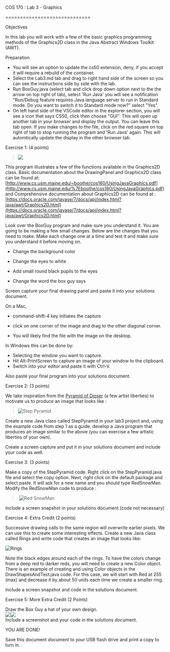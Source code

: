 COS 170 : Lab 3 - Graphics  

=============================

Objectives

In this lab you will work with a few of the basic graphics programming methods of the Graphics2D class in the Java Abstract Windows Toolkit (AWT).  

Preparation  

*   You will see an option to update the cs50 extension, deny, if you accept it will require a rebuild of the container. 
*   Select the Lab3.md tab and drag to right hand side of the screen so you can see the instructions side by side with the lab. 
*   Run BoxGuy.java (select tab and click drop down option next to the the arrow on top right of tab), select 'Run Java' you will see a notification "Run/Debug feature requires Java language server to run in Standard mode. Do you want to switch it to Standard mode now?" select "Yes". 
*   On left hand side of the VSCode editor in the explorer section, you will see a icon that says CS50, click then choose "GUI". This will open up another tab in your browser and display the output. You can leave this tab open. If you make changes to the file, click on the red square on top right of tab to stop running the program and 'Run Java' again. This will automtically update the display in the other browser tab. 

  

Exercise 1: (4 points)  

> ![](https://www.cs.usm.maine.edu/~boothe/cos160/labs/Lab3_files/BoxGuy1.PNG)

This program illustrates a few of the functions available in the Graphics2D class. Basic documentation about the DrawingPanel and Graphics2D class can be found at: [http://www.cs.usm.maine.edu/~boothe/cos160/UsingJavaGraphics.pdf](http://www.cs.usm.maine.edu/%7Eboothe/cos160/UsingJavaGraphics.pdf) and Comprehensive documentation about Graphics2D can be found at : [https://docs.oracle.com/javase/7/docs/api/index.html?java/awt/Graphics2D.html](https://docs.oracle.com/javase/7/docs/api/index.html?java/awt/Graphics2D.html)

Look over the BoxGuy program and make sure you understand it. You are going to be making a few small changes. Below are the changes that you need to make. Make each change one at a time and test it and make sure you understand it before moving on.  

*   Change the background color  
    
*   Change the eyes to white
*   Add small round black pupils to the eyes  
    
*   Change the word the box guy says

Screen capture your final drawing panel and paste it into your solutions document. 

On a Mac,

*   command-shift-4 key initiates the capture
*   click on one corner of the image and drag to the other diagonal corner.  
    
*   You will likely find the file with the image on the desktop.  
    

In Windows this can be done by:

*   Selecting the window you want to capture.
*   Hit Alt-PrintScreen to capture an image of your window to the clipboard.
*   Switch into your editor and paste it with Ctrl-V.

Also paste your final program into your solutions document.

Exercise 2: (3 points)

We take inspiration from the [Pyramid of Djoser](https://en.wikipedia.org/wiki/Pyramid_of_Djoser) (a few artist liberties) to motivate us to produce an image that looks like :  

> ![Step Pyramid](https://www.cs.usm.maine.edu/~boothe/cos160/labs/Lab3_files/StepPyramid.png)

  
Create a new Java class called StepPyramid in your lab3 project and, using the example code from step 1 as a guide, develop a Java program that produces an image similar to the above (you can exercise a few artistic liberties of your own).  

Create a screen capture and put it in your solutions document and include your code as well.

Exercise 3: (3 points)

Make a copy of the StepPyramid code. Right click on the StepPyramid.java file and select the copy option. Next, right click on the default package and select paste. It will ask for a new name and you should type RedSnowMan. Modify the RedSnowMan code to produce :

>  ![Red SnowMan](https://www.cs.usm.maine.edu/~boothe/cos160/labs/Lab3_files/Red%20SnowMan.png)

Include a screen snapshot in your solutions document (code not necessary)  

Exercise 4: Extra Credit (2 points)

Successive drawing calls to the same region will overwrite earlier pixels. We can use this to create some interesting effects. Create a new Java class called Rings and write code that creates an image that looks like:  

![Rings](https://www.cs.usm.maine.edu/~boothe/cos160/labs/Lab3_files/Rings.png)

Note the black edges around each of the rings. To have the colors change from a deep red to darker reds, you will need to create a new Color object. There is an example of creating and using Color objects in the DrawShapesAndText.java code. For this case, we will start with Red at 255 (max) and decrease it by about 50 units each time we create a smaller ring.

Include a screen snapshot and code in the solutions document.

Exercise 5: More Extra Credit (2 Points)

Draw the Box Guy a hat of your own design.  
![](https://www.cs.usm.maine.edu/~boothe/cos160/labs/Lab3_files/BoxGuy2.PNG)![](https://www.cs.usm.maine.edu/~boothe/cos160/labs/Lab3_files/BoxGuy3.PNG)  
Include a screenshot and your code in the solutions document.

YOU ARE DONE!

Save this document document to your USB flash drive and print a copy to turn in.
